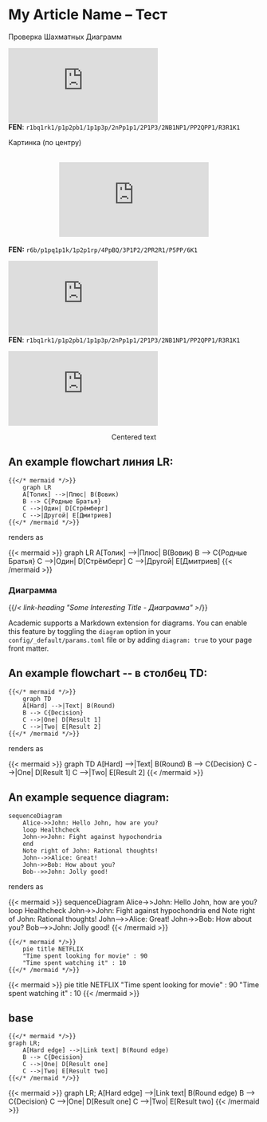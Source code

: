 # My Article Name – Тест


Проверка Шахматных Диаграмм
<!--more-->
![Диаграмма](https://www.dmitriev.ee/punbb/extensions/chess_diagram/gendiag-jane.php?coord&size=29&style=merida&fen=r1bq1rk1/p1p2pb1/1p1p3p/2nPp1p1/2P1P3/2NB1NP1/PP2QPP1/R3R1K1+w+-+-+0+15)  
**FEN**: `r1bq1rk1/p1p2pb1/1p1p3p/2nPp1p1/2P1P3/2NB1NP1/PP2QPP1/R3R1K1`


Картинка  (по центру)  <center>  
![Диаграмма2](https://www.dmitriev.ee/punbb/extensions/chess_diagram/gendiag-fritz.php?size=29&coord&style=alfa&fen=r6b/p1pq1p1k/1p2p1rp/4PpBQ/3P1P2/2PR2R1/P5PP/6K1)  </center>  
**FEN:** `r6b/p1pq1p1k/1p2p1rp/4PpBQ/3P1P2/2PR2R1/P5PP/6K1`  


![Диаграмма3](http://www.euruchess.org/diagol/29/diagol.php?position=r1bq1rk1/p1p2pb1/1p1p3p/2nPp1p1/2P1P3/2NB1NP1/PP2QPP1/R3R1K1%20w%20-%20-%200%2015)  
**FEN**: `r1bq1rk1/p1p2pb1/1p1p3p/2nPp1p1/2P1P3/2NB1NP1/PP2QPP1/R3R1K1`  

![Диаграмма3](https://www.dmitriev.ee/punbb/extensions/cd52/gendiag.php?size=29&coord&style=alfa&fen=r6b/p1pq1p1k/1p2p1rp/4PpBQ/3P1P2/2PR2R1/P5PP/6K1)  

<center>Centered text</center>

## An example **flowchart** линия LR:

```
{{</* mermaid */>}}
    graph LR
    A[Толик] -->|Плюс| B(Вовик)
    B --> C{Родные Братья}
    C -->|Один| D[Стрёмберг]
    C -->|Другой| E[Дмитриев]
{{</* /mermaid */>}}
```

renders as

{{< mermaid >}}
graph LR
A[Толик] -->|Плюс| B(Вовик)
B --> C{Родные Братья}
C -->|Один| D[Стрёмберг]
C -->|Другой| E[Дмитриев]
{{< /mermaid >}}

### Диаграмма
{{/*< link-heading "Some Interesting Title - Диаграмма" >*/}}

Academic supports a Markdown extension for diagrams. You can enable this feature by toggling the `diagram` option in your `config/_default/params.toml` file or by adding `diagram: true` to your page front matter.

## An example **flowchart** -- в столбец TD:

```
{{</* mermaid */>}}
    graph TD
    A[Hard] -->|Text| B(Round)
    B --> C{Decision}
    C -->|One| D[Result 1]
    C -->|Two| E[Result 2]
{{</* /mermaid */>}}
```

renders as

{{< mermaid >}}
graph TD
A[Hard] -->|Text| B(Round)
B --> C{Decision}
C -->|One| D[Result 1]
C -->|Two| E[Result 2]
{{< /mermaid >}}

## An example **sequence diagram**:

```
sequenceDiagram
    Alice->>John: Hello John, how are you?
    loop Healthcheck
    John->>John: Fight against hypochondria
    end
    Note right of John: Rational thoughts!
    John-->>Alice: Great!
    John->>Bob: How about you?
    Bob-->>John: Jolly good!
```

renders as

{{< mermaid >}}
sequenceDiagram
Alice->>John: Hello John, how are you?
loop Healthcheck
John->>John: Fight against hypochondria
end
Note right of John: Rational thoughts!
John-->>Alice: Great!
John->>Bob: How about you?
Bob-->>John: Jolly good!
{{< /mermaid >}}  


```mermaid
{{</* mermaid */>}}
    pie title NETFLIX
    "Time spent looking for movie" : 90
    "Time spent watching it" : 10
{{</* /mermaid */>}}
```

{{< mermaid >}}
pie title NETFLIX
"Time spent looking for movie" : 90
"Time spent watching it" : 10
{{< /mermaid >}} 

## base  

```
{{</* mermaid */>}}
graph LR;
    A[Hard edge] -->|Link text| B(Round edge)
    B --> C{Decision}
    C -->|One| D[Result one]
    C -->|Two| E[Result two]
{{</* /mermaid */>}}
```

{{< mermaid >}}
graph LR;
    A[Hard edge] -->|Link text| B(Round edge)
    B --> C{Decision}
    C -->|One| D[Result one]
    C -->|Two| E[Result two]
{{< /mermaid >}}

